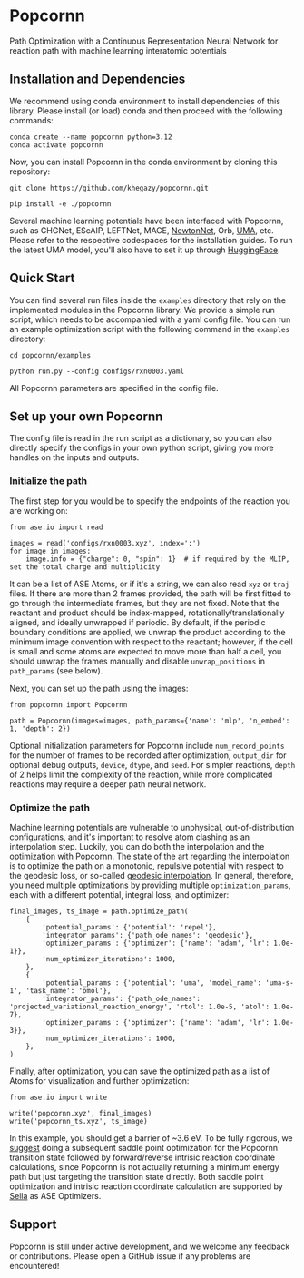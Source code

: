 # Popcornn
Path Optimization with a Continuous Representation Neural Network for reaction path with machine learning interatomic potentials

## Installation and Dependencies
We recommend using conda environment to install dependencies of this library. Please install (or load) conda and then proceed with the following commands:
```
conda create --name popcornn python=3.12
conda activate popcornn
```

Now, you can install Popcornn in the conda environment by cloning this repository:
```
git clone https://github.com/khegazy/popcornn.git

pip install -e ./popcornn
```
Several machine learning potentials have been interfaced with Popcornn, such as CHGNet, EScAIP, LEFTNet, MACE, [NewtonNet](https://github.com/THGLab/NewtonNet), Orb, [UMA](https://github.com/facebookresearch/fairchem), etc. Please refer to the respective codespaces for the installation guides. To run the latest UMA model, you'll also have to set it up through [HuggingFace](https://rowansci.com/blog/how-to-run-open-molecules-2025).

## Quick Start
You can find several run files inside the `examples` directory that rely on the implemented modules in the Popcornn library. We provide a simple run script, which needs to be accompanied with a yaml config file. You can run an example optimization script with the following command in the `examples` directory:
```
cd popcornn/examples

python run.py --config configs/rxn0003.yaml
```
All Popcornn parameters are specified in the config file.

## Set up your own Popcornn
The config file is read in the run script as a dictionary, so you can also directly specify the configs in your own python script, giving you more handles on the inputs and outputs.

### Initialize the path
The first step for you would be to specify the endpoints of the reaction you are working on:
```
from ase.io import read

images = read('configs/rxn0003.xyz', index=':')
for image in images:
    image.info = {"charge": 0, "spin": 1}  # if required by the MLIP, set the total charge and multiplicity
```
It can be a list of ASE Atoms, or if it's a string, we can also read `xyz` or `traj` files. If there are more than 2 frames provided, the path will be first fitted to go through the intermediate frames, but they are not fixed. Note that the reactant and product should be index-mapped, rotationally/translationally aligned, and ideally unwrapped if periodic. By default, if the periodic boundary conditions are applied, we unwrap the product according to the minimum image convention with respect to the reactant; however, if the cell is small and some atoms are expected to move more than half a cell, you should unwrap the frames manually and disable `unwrap_positions` in `path_params` (see below).

Next, you can set up the path using the images:
```
from popcornn import Popcornn

path = Popcornn(images=images, path_params={'name': 'mlp', 'n_embed': 1, 'depth': 2})
```
Optional initialization parameters for Popcornn include `num_record_points` for the number of frames to be recorded after optimization, `output_dir` for optional debug outputs, `device`, `dtype`, and `seed`. For simpler reactions, `depth` of 2 helps limit the complexity of the reaction, while more complicated reactions may require a deeper path neural network.

### Optimize the path
Machine learning potentials are vulnerable to unphysical, out-of-distribution configurations, and it's important to resolve atom clashing as an interpolation step. Luckily, you can do both the interpolation and the optimization with Popcornn. The state of the art regarding the interpolation is to optimize the path on a monotonic, repulsive potential with respect to the geodesic loss, or so-called [geodesic interpolation](https://pubs.aip.org/aip/jcp/article/150/16/164103/198363/Geodesic-interpolation-for-reaction-pathways). In general, therefore, you need multiple optimizations by providing multiple `optimization_params`, each with a different potential, integral loss, and optimizer:
```
final_images, ts_image = path.optimize_path(
    {
        'potential_params': {'potential': 'repel'},
        'integrator_params': {'path_ode_names': 'geodesic'},
        'optimizer_params': {'optimizer': {'name': 'adam', 'lr': 1.0e-1}},
        'num_optimizer_iterations': 1000,
    },
    {
        'potential_params': {'potential': 'uma', 'model_name': 'uma-s-1', 'task_name': 'omol'},
        'integrator_params': {'path_ode_names': 'projected_variational_reaction_energy', 'rtol': 1.0e-5, 'atol': 1.0e-7},
        'optimizer_params': {'optimizer': {'name': 'adam', 'lr': 1.0e-3}},
        'num_optimizer_iterations': 1000,
    },
)
```
Finally, after optimization, you can save the optimized path as a list of Atoms for visualization and further optimization:
```
from ase.io import write

write('popcornn.xyz', final_images)
write('popcornn_ts.xyz', ts_image)
```
In this example, you should get a barrier of ~3.6 eV. To be fully rigorous, we [suggest](https://www.nature.com/articles/s41467-024-52481-5) doing a subsequent saddle point optimization for the Popcornn transition state followed by forward/reverse intrisic reaction coordinate calculations, since Popcornn is not actually returning a minimum energy path but just targeting the transition state directly. Both saddle point optimization and intrisic reaction coordinate calculation are supported by [Sella](https://github.com/zadorlab/sella/tree/master) as ASE Optimizers.

## Support

Popcornn is still under active development, and we welcome any feedback or contributions. Please open a GitHub issue if any problems are encountered!
